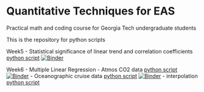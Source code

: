 # Quantitative Techniques for EAS 
Practical math and coding course for Georgia Tech undergraduate students

This is the repository for python scripts

Week5 - Statistical significance of linear trend and correlation coefficients [python script](https://github.com/eas2655-taka/python_scripts/blob/main/F2021/Week5_exercise.ipynb) [![Binder](https://mybinder.org/badge_logo.svg)](https://mybinder.org/v2/gh/eas2655-taka/python_scripts/HEAD?filepath=F2021%2FWeek5_exercise.ipynb)

Week6 - Multiple Linear Regression - Atmos CO2 data [python script](https://github.com/eas2655-taka/python_scripts/blob/main/F2021/week6_MLR_atmosCO2.ipynb) [![Binder](https://mybinder.org/badge_logo.svg)](https://mybinder.org/v2/gh/eas2655-taka/python_scripts/HEAD?filepath=F2021%2Fweek6_MLR_atmosCO2.ipynb) - Oceanographic cruise data [python script](https://github.com/eas2655-taka/python_scripts/blob/main/F2021/week6_MLR_ocean.ipynb) [![Binder](https://mybinder.org/badge_logo.svg)](https://mybinder.org/v2/gh/eas2655-taka/python_scripts/HEAD?filepath=F2021%2Fweek6_MLR_ocean.ipynb) - interpolation [python script](https://github.com/eas2655-taka/python_scripts/blob/main/F2021/interpolation.ipynb)
